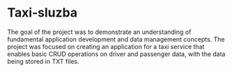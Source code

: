 # Taxi-sluzba
 The goal of the project was to demonstrate an understanding of fundamental application development and data management concepts.
 The project was focused on creating an application for a taxi service that enables basic CRUD operations on driver and       passenger data, with the data being stored in TXT files.
  
